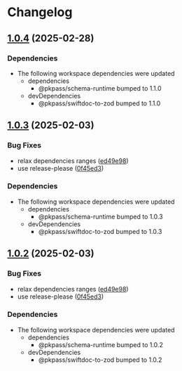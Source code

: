 # Changelog

## [1.0.4](https://github.com/cprecioso/pkpass/compare/schema-v1.0.3...schema-v1.0.4) (2025-02-28)


### Dependencies

* The following workspace dependencies were updated
  * dependencies
    * @pkpass/schema-runtime bumped to 1.1.0
  * devDependencies
    * @pkpass/swiftdoc-to-zod bumped to 1.1.0

## [1.0.3](https://github.com/cprecioso/pkpass/compare/schema-v1.0.2...schema-v1.0.3) (2025-02-03)


### Bug Fixes

* relax dependencies ranges ([ed49e98](https://github.com/cprecioso/pkpass/commit/ed49e98cf604a0ce1e054e5d3e38cbb863433435))
* use release-please ([0f45ed3](https://github.com/cprecioso/pkpass/commit/0f45ed3ba801f39be440d1586376ed31a3405f7f))


### Dependencies

* The following workspace dependencies were updated
  * dependencies
    * @pkpass/schema-runtime bumped to 1.0.3
  * devDependencies
    * @pkpass/swiftdoc-to-zod bumped to 1.0.3

## [1.0.2](https://github.com/cprecioso/pkpass/compare/schema-v1.0.1...schema-v1.0.2) (2025-02-03)


### Bug Fixes

* relax dependencies ranges ([ed49e98](https://github.com/cprecioso/pkpass/commit/ed49e98cf604a0ce1e054e5d3e38cbb863433435))
* use release-please ([0f45ed3](https://github.com/cprecioso/pkpass/commit/0f45ed3ba801f39be440d1586376ed31a3405f7f))


### Dependencies

* The following workspace dependencies were updated
  * dependencies
    * @pkpass/schema-runtime bumped to 1.0.2
  * devDependencies
    * @pkpass/swiftdoc-to-zod bumped to 1.0.2
